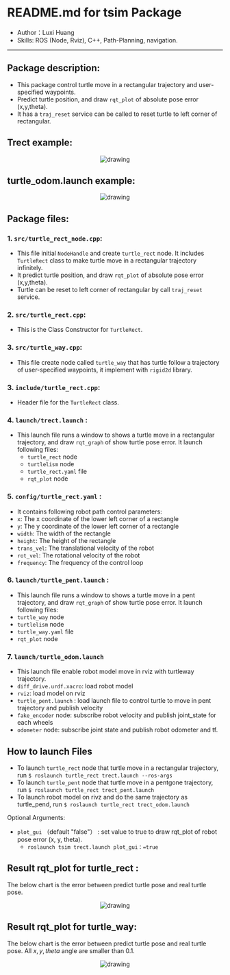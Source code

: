 # README.md for tsim Package
- Author：Luxi Huang
- Skills: ROS (Node, Rviz), C++, Path-Planning, navigation. 
---

##  Package description:
* This package control turtle move in  a rectangular trajectory and user-specified waypoints. 
* Predict turtle position, and draw `rqt_plot` of absolute pose error (x,y,theta). 
* It has a `traj_reset` service can be called to reset turtle to left corner of rectangular. 

## Trect example: 
 <p align="middle"> <img src="https://github.com/luxi-huang/Turtulebot3-Navigation/blob/master/img/rect.gif?raw=true" alt="drawing" /> </p>  

## turtle_odom.launch example:
 <p align="middle"> <img src="https://github.com/luxi-huang/Turtulebot3-Navigation/blob/review/img/turtle_way_combine.gif?raw=true" alt="drawing" /> </p>  


## Package files:
### 1. `src/turtle_rect_node.cpp`:
- This file initial `NodeHandle` and create `turtle_rect` node. It includes `TurtleRect` class to make turtle move in  a rectangular trajectory infinitely.
-  It predict turtle position, and draw `rqt_plot` of absolute pose error (x,y,theta).
-  Turtle can be reset to left corner of rectangular by call `traj_reset` service. 

### 2. `src/turtle_rect.cpp`:
- This is the Class Constructor for `TurtleRect`.

### 3. `src/turtle_way.cpp`:
- This file create node called `turtle_way` that has turtle follow a trajectory of user-specified waypoints, it implement with `rigid2d` library. 

### 3. `include/turtle_rect.cpp`:
- Header file for the `TurtleRect` class.

### 4. `launch/trect.launch` :
-  This launch file runs a window to shows a turtle move in  a rectangular trajectory, and draw `rqt_graph` of show turtle pose error. It launch following files:
   - `turtle_rect` node 
   - `turtlelism` node 
   - `turtle_rect.yaml` file 
   - `rqt_plot` node

### 5. `config/turtle_rect.yaml` :
   - It contains following robot path control parameters:
   - `x`: The x coordinate of the lower left corner of a rectangle
   - `y`: The y coordinate of the lower left corner of a rectangle
   - `width`: The width of the rectangle
   - `height`: The height of the rectangle
   - `trans_vel`: The translational velocity of the robot
   - `rot_vel`: The rotational velocity of the robot
   - `frequency`: The frequency of the control loop

### 6. `launch/turtle_pent.launch` :
   -  This launch file runs a window to shows a turtle move in  a pent trajectory, and draw `rqt_graph` of show turtle pose error. It launch following files:
   - `turtle_way` node 
   - `turtlelism` node 
   - `turtle_way.yaml` file 
   - `rqt_plot` node

### 7. `launch/turtle_odom.launch`
   - This launch file enable robot model move in rviz with turtleway trajectory.
   - `diff_drive.urdf.xacro`: load robot model 
   - `rviz`: load model on rviz
   - `turtle_pent.launch` : load launch file to control turtle to move in pent trajectory and publish velocity 
   - `fake_encoder` node: subscribe robot velocity and publish joint_state for each wheels 
   - `odometer` node: subscribe joint state and publish robot odometer and tf. 

## How to launch Files

- To launch `turtle_rect` node that turtle move in a rectangular trajectory, run  ```$ roslaunch turtle_rect trect.launch --ros-args```
- To launch `turtle_pent` node that turtle move in a pentgone trajectory, run  ```$ roslaunch turtle_rect trect_pent.launch ```
- To launch robot model on rivz and do the same trajectory as turtle_pend, run  ```$ roslaunch turtle_rect trect_odom.launch ```

Optional Arguments:
   - `plot_gui` （default "false"） : set value to true to draw rqt_plot of robot pose error (x, y, theta).
     - `roslaunch tsim trect.launch plot_gui：=true`

## Result rqt_plot for turtle_rect :

The below chart is the error between predict turtle pose and real turtle pose. 
 <p align="middle"> <img src="https://github.com/luxi-huang/Turtulebot3-Navigation/blob/master/img/turtleRect_errorPlot.png?raw=true" alt="drawing" /> </p>  

## Result rqt_plot for turtle_way:

The below chart is the error between predict turtle pose and real turtle pose. All $x, y, theta$ angle are smaller than 0.1.
 <p align="middle"> <img src="https://github.com/luxi-huang/Turtulebot3-Navigation/blob/review/img/turtle_way_error.png?raw=true" alt="drawing" /> </p>  